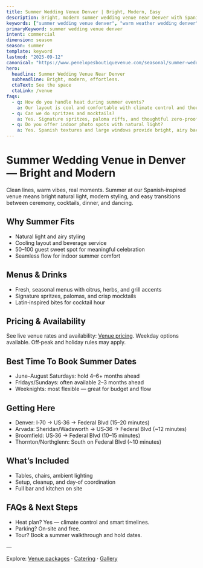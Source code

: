```yaml
---
title: Summer Wedding Venue Denver | Bright, Modern, Easy
description: Bright, modern summer wedding venue near Denver with Spanish character. Intimate 50–100 guests, curated bar, fresh seasonal menus.
keywords: ["summer wedding venue denver", "warm weather wedding denver", "intimate summer wedding", "summer reception venue", "denver summer wedding ideas"]
primaryKeyword: summer wedding venue denver
intent: commercial
dimension: season
season: summer
template: keyword
lastmod: "2025-09-12"
canonical: "https://www.penelopesboutiquevenue.com/seasonal/summer-wedding-venue-denver/"
hero:
  headline: Summer Wedding Venue Near Denver
  subheadline: Bright, modern, effortless.
  ctaText: See the space
  ctaLink: /venue
faqs:
  - q: How do you handle heat during summer events?
    a: Our layout is cool and comfortable with climate control and thoughtful timing for ceremony and dinner. Cold‑forward beverage service keeps guests refreshed.
  - q: Can we do spritzes and mocktails?
    a: Yes. Signature spritzes, paloma riffs, and thoughtful zero‑proof options are easy with our in‑house bar.
  - q: Do you offer indoor photo spots with natural light?
    a: Yes. Spanish textures and large windows provide bright, airy backdrops all day.
---
```


# Summer Wedding Venue in Denver — Bright and Modern

Clean lines, warm vibes, real moments. Summer at our Spanish‑inspired venue means bright natural light, modern styling, and easy transitions between ceremony, cocktails, dinner, and dancing.

## Why Summer Fits
- Natural light and airy styling
- Cooling layout and beverage service
- 50–100 guest sweet spot for meaningful celebration
- Seamless flow for indoor summer comfort

## Menus & Drinks
- Fresh, seasonal menus with citrus, herbs, and grill accents
- Signature spritzes, palomas, and crisp mocktails
- Latin‑inspired bites for cocktail hour

## Pricing & Availability
See live venue rates and availability: [Venue pricing](/venue#pricing). Weekday options available. Off‑peak and holiday rules may apply.

## Best Time To Book Summer Dates
- June–August Saturdays: hold 4–6+ months ahead
- Fridays/Sundays: often available 2–3 months ahead
- Weeknights: most flexible — great for budget and flow

## Getting Here
- Denver: I‑70 → US‑36 → Federal Blvd (15–20 minutes)
- Arvada: Sheridan/Wadsworth → US‑36 → Federal Blvd (~12 minutes)
- Broomfield: US‑36 → Federal Blvd (10–15 minutes)
- Thornton/Northglenn: South on Federal Blvd (~10 minutes)

## What’s Included
- Tables, chairs, ambient lighting
- Setup, cleanup, and day‑of coordination
- Full bar and kitchen on site

## FAQs & Next Steps
- Heat plan? Yes — climate control and smart timelines.
- Parking? On‑site and free.
- Tour? Book a summer walkthrough and hold dates.

—

Explore: [Venue packages](/venue) · [Catering](/catering) · [Gallery](/gallery)


